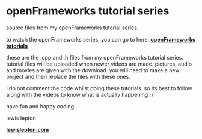 # openFrameworks tutorial series
source files from my openFrameworks tutorial series.

to watch the openFrameworks series, you can go to here: [**openFrameworks tutorials**](https://www.youtube.com/c/lewislepton)

these are the .cpp and .h files from my openFrameworks tutorial series.
tutorial files will be uploaded when newer videos are made.
pictures, audio and movies are given with the download. you will need to make a new project and then replace the files with these ones.


i do not comment the code whilst doing these tutorials. so its best to follow along with the videos to know what is actually happening ;)

have fun and happy coding

lewis lepton

[**lewislepton.com**](http://lewislepton.com)